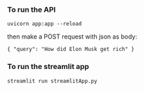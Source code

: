 ### To run the API
`uvicorn app:app --reload`

then make a POST request with json as body:

`{
    "query": "How did Elon Musk get rich"
}`


### To run the streamlit app
`streamlit run streamlitApp.py`
